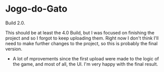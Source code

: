 # Jogo-do-Gato

Build 2.0.

This should be at least the 4.0 Build, but I was focused on finishing the project and so I forgot to keep uploading them. Right now I don't think I'll need to make further changes to the project, so this is probably the final version.

- A lot of mprovements since the first upload were made to the logic of the game, and most of all, the UI. I'm very happy with the final result.
